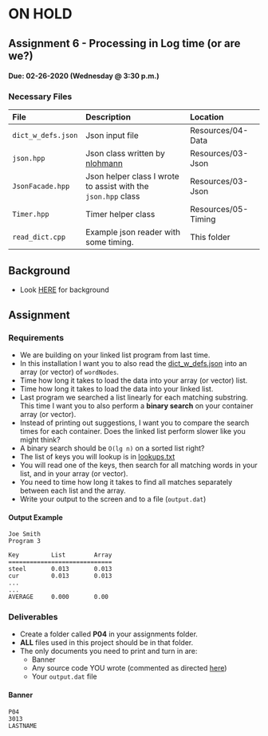 # ON HOLD
## Assignment 6 - Processing in Log time (or are we?)
#### Due: 02-26-2020 (Wednesday @ 3:30 p.m.)

### Necessary Files

| File               | Description                                                        | Location            |
| :----------------- | :----------------------------------------------------------------- | :------------------ |
| `dict_w_defs.json` | Json input file                                                    | Resources/04-Data   |
| `json.hpp`         | Json class written by [nlohmann](https://github.com/nlohmann/json) | Resources/03-Json   |
| `JsonFacade.hpp`   | Json helper class I wrote to assist with the `json.hpp` class      | Resources/03-Json   |
| `Timer.hpp`        | Timer helper class                                                 | Resources/05-Timing |
| `read_dict.cpp`    | Example json reader with some timing.                              | This folder         |

## Background

- Look [HERE](../05-P02/README.md) for background

## Assignment

### Requirements
- We are building on your linked list program from last time. 
- In this installation I want you to also read the [dict_w_defs.json](../../Resources/04-Data/dictionary_files/dict_w_defs.json) into an array (or vector) of `wordNodes`.
- Time how long it takes to load the data into your array (or vector) list.
- Time how long it takes to load the data into your linked list.
- Last program we searched a list linearly for each matching substring. This time I want you to also perform a **binary search** on your container array (or vector).
- Instead of printing out suggestions, I want you to compare the search times for each container. Does the linked list perform slower like you might think? 
- A binary search should be `O(lg n)` on a sorted list right?
- The list of keys you will lookup is in [lookups.txt](lookups.txt)
- You will read one of the keys, then search for all matching words in your list, and in your array (or vector).
- You need to time how long it takes to find all matches separately between each list and the array. 
- Write your output to the screen and to a file (`output.dat`)


#### Output Example

```
Joe Smith
Program 3

Key         List        Array
=============================
steel       0.013       0.013
cur         0.013       0.013 
...
...
AVERAGE     0.000       0.00      
```


### Deliverables

- Create a folder called **P04** in your assignments folder. 
- **ALL** files used in this project should be in that folder.
- The only documents you need to print and turn in are:
  - Banner
  - Any source code YOU wrote (commented as directed [here](../../Resources/01-Comments/README.md))
  - Your `output.dat` file



#### Banner

```
P04
3013
LASTNAME
```
